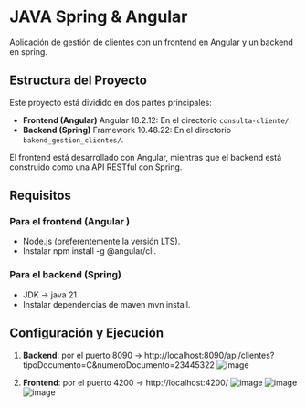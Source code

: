 # JAVA Spring & Angular

Aplicación de gestión de clientes con un frontend en Angular y un backend en spring.

## Estructura del Proyecto

Este proyecto está dividido en dos partes principales:

- **Frontend (Angular)** Angular 18.2.12: En el directorio `consulta-cliente/`.
- **Backend (Spring)**  Framework 10.48.22: En el directorio `bakend_gestion_clientes/`.

El frontend está desarrollado con Angular, mientras que el backend está construido como una API RESTful con Spring.

## Requisitos

### Para el frontend (Angular )

- Node.js (preferentemente la versión LTS).
- Instalar npm install -g @angular/cli.
### Para el backend (Spring)

- JDK -> java 21
- Instalar dependencias de maven mvn install.

## Configuración y Ejecución
1. **Backend**: por el puerto 8090 -> http://localhost:8090/api/clientes?tipoDocumento=C&numeroDocumento=23445322
![image](https://github.com/user-attachments/assets/91a05fec-6b8b-4c5a-b414-c00ca3d2523b)
   
3. **Frontend**: por el puerto 4200 -> http://localhost:4200/
![image](https://github.com/user-attachments/assets/e0a0ab9c-e06f-4c62-b728-6a4dca4db1bf)
![image](https://github.com/user-attachments/assets/a6877d5e-2453-4de6-808f-18fa5a41d121)
![image](https://github.com/user-attachments/assets/c996c0c3-ff62-45c9-97ec-4212088e073f)













